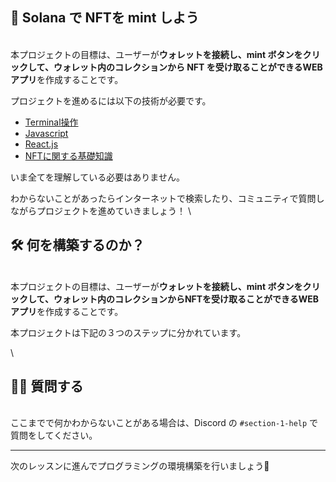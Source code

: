 ## 💎 Solana で NFTを mint しよう
\
本プロジェクトの目標は、ユーザーが**ウォレットを接続し、mint ボタンをクリックして、ウォレット内のコレクションから NFT を受け取ることができるWEBアプリ**を作成することです。

プロジェクトを進めるには以下の技術が必要です。
- [Terminal操作](https://qiita.com/ryouzi/items/f9dee1540a04a0bfb9a3)
- [Javascript](https://developer.mozilla.org/ja/docs/Web/JavaScript)
- [React.js](https://ja.reactjs.org/)
- [NFTに関する基礎知識](https://github.com/shiftbase-xyz/UNCHAIN-projects/blob/main/ETH-NFT-collection/ja/section-1/Lesson_1_NFT%E3%81%A8%E3%81%AF%E4%BD%95%E3%81%8B%EF%BC%9F.md)


いま全てを理解している必要はありません。

わからないことがあったらインターネットで検索したり、コミュニティで質問しながらプロジェクトを進めていきましょう！
\
## 🛠 何を構築するのか？
\
本プロジェクトの目標は、ユーザーが**ウォレットを接続し、mint ボタンをクリックして、ウォレット内のコレクションからNFTを受け取ることができるWEBアプリ**を作成することです。

本プロジェクトは下記の３つのステップに分かれています。

\
## 🙋‍♂️ 質問する
\
ここまでで何かわからないことがある場合は、Discord の `#section-1-help` で質問をしてください。

---------------------------------------
次のレッスンに進んでプログラミングの環境構築を行いましょう🎉
